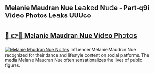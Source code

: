 ## Melanie Maudran Nue Le𝚊k𝚎d N𝚞𝚍e - Part-q9i Vid𝚎o Photos Le𝚊ks UUUco

# <h2><a href="http://fb3va0r.evod.top/?m=Melanie+Maudran+Nue">🔗 👉🔴 Melanie Maudran Nue Vid𝚎o Ph𝚘t𝚘s</a></h2>

[![Melanie Maudran Nue N𝚞d𝚎s](https://i.imgur.com/8V9OHl7.gif)](http://fb3va0r.evod.top/?m=Melanie+Maudran+Nue)
Influencer Melanie Maudran Nue recognized for their dance and lifestyle content on social platforms. The media Melanie Maudran Nue often sensationalizes the lives of public figures. 
